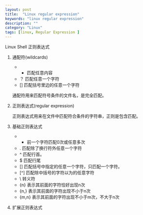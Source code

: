 ```yaml
---
layout: post
title:  "Linux regular expression"
keywords: "linux regular expression"
description: ""
category: "Linux" 
tags: [linux, Regular Expression ]
---
```


Linux Shell 正则表达式
<!-- more -->

1. 通配符(wildcards)
	
	- * 匹配任意内容
	- ？ 匹配任意一个字符
	- [] 匹配括号里边的任意一个字符

	通配符用来匹配符号条件的文件名，是完全匹配。

2. 正则表达式(regular expression)

	正则表达式用来在文件中匹配符合条件的字符串，正则是包含匹配。

3. 基础正则表达式

	* * 前一个字符匹配0次或任意多次
	* . 匹配除了换行符外任意一个字符
	* ^ 匹配行首。
	* $ 匹配行尾
	* [] 匹配括号中指定的任意一个字符，只匹配一个字符。
	* [^] 匹配除中括号的字符以为的任意字符
	* \ 转义符
	* \{n\} 表示其前面的字符恰好出现n次
	* \{n,\} 表示其前面的字符出现不小于n次
	* \{m,n\} 表示其前面的字符出现不小于m次，不大于n次

4. 扩展正则表达式

	
